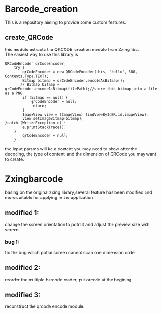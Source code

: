 # Barcode_creation
This is a repository aiming to provide some custom features.

## create_QRCode
this module extracts the QRCODE_creation module from Zxing libs.   
The easiest way to use this library is

    QRCodeEncoder qrCodeEncoder;
        try {
            qrCodeEncoder = new QRCodeEncoder(this, "hello", 500, Contents.Type.TEXT);
            Bitmap bitmap = qrCodeEncoder.encodeAsBitmap();
           // Bitmap bitmap = qrCodeEncoder.encodeAsBitmap(filePath);//store this bitmap into a file as a PNG
            if (bitmap == null) {
                qrCodeEncoder = null;
                return;
            }
            ImageView view = (ImageView) findViewById(R.id.imageView);
            view.setImageBitmap(bitmap);
    }catch (WriterException e) {
            e.printStackTrace();
        }
            qrCodeEncoder = null;
        }
the input params will be a content you may need to show after the decoding, the type of content, and the dimension of QRCode you may want to create.
# Zxingbarcode
basing on the original zxing library,several feature has been modified and more suitable for applying in the application
## modified 1:  
change the screen orientation to potrait and adjust the preview size with screen. 

### bug 1:
fix the bug which potrai screen cannot scan one dimension code

## modified 2:
reorder the multiple barcode reader, put orcode at the begining.

## modified 3:
reconstruct the qrcode encode module.
